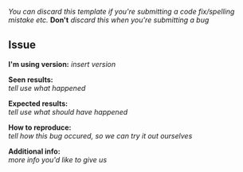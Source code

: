 *You can discard this template if you're submitting a code fix/spelling mistake etc.* __Don't__ *discard this when you're submitting a bug*

## Issue

__I'm using version:__ *insert version* 

__Seen results:__  
*tell use what happened*

__Expected results:__  
*tell use what should have happened*

__How to reproduce:__  
*tell how this bug occured, so we can try it out ourselves*

__Additional info:__  
*more info you'd like to give us*
